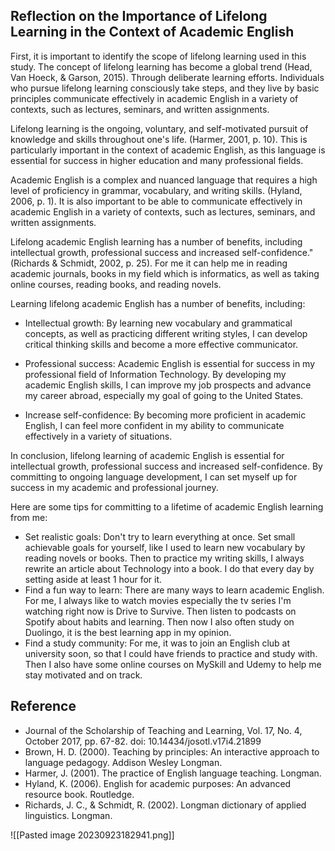 ## Reflection on the Importance of Lifelong Learning in the Context of Academic English

First, it is important to identify the scope of lifelong learning used in this study. The concept of lifelong learning has become a global trend (Head, Van Hoeck, & Garson, 2015).  Through deliberate learning efforts. Individuals who pursue lifelong learning consciously take steps, and they live by basic principles communicate effectively in academic English in a variety of contexts, such as lectures, seminars, and written assignments.

Lifelong learning is the ongoing, voluntary, and self-motivated pursuit of knowledge and skills throughout one's life. (Harmer, 2001, p. 10). This is particularly important in the context of academic English, as this language is essential for success in higher education and many professional fields.

Academic English is a complex and nuanced language that requires a high level of proficiency in grammar, vocabulary, and writing skills. (Hyland, 2006, p. 1). It is also important to be able to communicate effectively in academic English in a variety of contexts, such as lectures, seminars, and written assignments.

Lifelong academic English learning has a number of benefits, including intellectual growth, professional success and increased self-confidence." (Richards & Schmidt, 2002, p. 25). For me it can help me in reading academic journals, books in my field which is informatics, as well as taking online courses, reading books, and reading novels. 

Learning lifelong academic English has a number of benefits, including:

- Intellectual growth: By learning new vocabulary and grammatical concepts, as well as practicing different writing styles, I can develop critical thinking skills and become a more effective communicator.

- Professional success: Academic English is essential for success in my professional field of Information Technology. By developing my academic English skills, I can improve my job prospects and advance my career abroad, especially my goal of going to the United States.

-  Increase self-confidence: By becoming more proficient in academic English, I can feel more confident in my ability to communicate effectively in a variety of situations.

In conclusion, lifelong learning of academic English is essential for intellectual growth, professional success and increased self-confidence. By committing to ongoing language development, I can set myself up for success in my academic and professional journey.

Here are some tips for committing to a lifetime of academic English learning from me:

- Set realistic goals: Don't try to learn everything at once. Set small achievable goals for yourself, like I used to learn new vocabulary by reading novels or books. Then to practice my writing skills, I always rewrite an article about Technology into a book. I do that every day by setting aside at least 1 hour for it.
- Find a fun way to learn: There are many ways to learn academic English. For me, I always like to watch movies especially the tv series I'm watching right now is Drive to Survive. Then listen to podcasts on Spotify about habits and learning. Then now I also often study on Duolingo, it is the best learning app in my opinion.
- Find a study community: For me, it was to join an English club at university soon, so that I could have friends to practice and study with. Then I also have some online courses on MySkill and Udemy to help me stay motivated and on track.

## Reference

- Journal of the Scholarship of Teaching and Learning, Vol. 17, No. 4, October 2017, pp. 67-82. doi: 10.14434/josotl.v17i4.21899
- Brown, H. D. (2000). Teaching by principles: An interactive approach to language pedagogy. Addison Wesley Longman.
- Harmer, J. (2001). The practice of English language teaching. Longman.
- Hyland, K. (2006). English for academic purposes: An advanced resource book. Routledge.
- Richards, J. C., & Schmidt, R. (2002). Longman dictionary of applied linguistics. Longman.


![[Pasted image 20230923182941.png]]